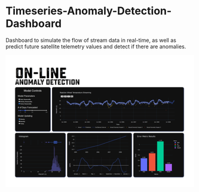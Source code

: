 # Timeseries-Anomaly-Detection-Dashboard
Dashboard to simulate the flow of stream data in real-time, as well as predict future satellite telemetry values and detect if there are anomalies.
 
![](https://github.com/Amgd2112/Timeseries-Anomaly-Detection-Dashboard/blob/main/images/dashboard-design.png)
